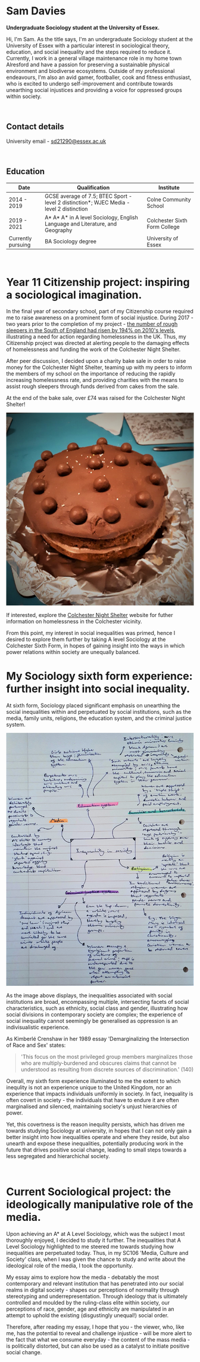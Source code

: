 # **Sam Davies**
**Undergraduate Sociology student at the University of Essex.**

Hi, I'm Sam. As the title says, I'm an undergraduate Sociology student at the University of Essex with a particular interest in sociological theory, education, and social inequality and the steps required to reduce it. Currently, I work in a general village maintenance role in my home town Alresford and have a passion for preserving a sustainable physical environment and biodiverse ecosystems. Outside of my professional endeavours, I'm also an avid gamer, footballer, cook and fitness enthusiast, who is excited to undergo self-improvement and contribute towards unearthing social injustices and providing a voice for oppressed groups within society.

<br>

## Contact details
University email - sd21290@essex.ac.uk

<br>

## Education

| Date | Qualification | Institute |
--- | --- | ---
|2014 - 2019|GCSE average of 7.5; BTEC Sport - level 2 distinction*; WJEC Media - level 2 distinction|Colne Community School|
|2019 - 2021|A* A* A* in A level Sociology, English Language and Literature, and Geography|Colchester Sixth Form College|
|Currently pursuing |BA Sociology degree|University of Essex|

<br>

# Year 11 Citizenship project: inspiring a sociological imagination.

In the final year of secondary school, part of my Citizenship course required me to raise awareness on a prominent form of social injustice. During 2017 - two years prior to the completion of my project - [the number of rough sleepers in the South of England had risen by 194% on 2010's levels](https://www.crisis.org.uk/media/238700/homelessness_monitor_england_2018.pdf), illustrating a need for action regarding homelessness in the UK. Thus, my Citizenship project was directed at alerting people to the damaging effects of homelessness and funding the work of the Colchester Night Shelter.

After peer discussion, I decided upon a charity bake sale in order to raise money for the Colchester Night Shelter, teaming up with my peers to inform the members of my school on the importance of reducing the rapidly increasing homelessness rate, and providing charities with the means to assist rough sleepers through funds derived from cakes from the sale.

At the end of the bake sale, over £74 was raised for the Colchester Night Shelter!

![](assets/img/Cake%20image%20for%20website.jpg)

If interested, explore the [Colchester Night Shelter](https://colchesternightshelter.org.uk) website for futher information on homelessness in the Colchester vicinity.

From this point, my interest in social inequalities was primed, hence I desired to explore them further by taking A level Sociology at the Colchester Sixth Form, in hopes of gaining insight into the ways in which power relations within society are unequally balanced.

# My Sociology sixth form experience: further insight into social inequality.

At sixth form, Sociology placed significant emphasis on unearthing the social inequalities within and perpetuated by social institutions, such as the media, family units, religions, the education system, and the criminal justice system.

![](assets/img/Inequalities%20mindmap.jpg)

As the image above displays, the inequalities associated with social institutions are broad, encompassing multiple, intersecting facets of social characteristics, such as ethnicity, social class and gender, illustrating how social divisions in contemporary society are complex; the experience of social inequality cannot seemingly be generalised as oppression is an indivisualistic experience.

As Kimberlé Crenshaw in her 1989 essay 'Demarginalizing the Intersection of Race and Sex' states:

> 'This focus on the most privileged group members marginalizes
those who are multiply-burdened and obscures claims that cannot
be understood as resulting from discrete sources of discrimination.' (140)

Overall, my sixth form experience illuminated to me the extent to which inequlity is not an experience unique to the United Kingdom, nor an experience that impacts individuals uniformly in society. In fact, inequality is often covert in society - the individuals that have to endure it are often marginalised and silenced, maintaining society's unjust hierarchies of power.

Yet, this covertness is the reason inequlity persists, which has driven me towards studying Sociology at university, in hopes that I can not only gain a better insight into how inequalities operate and where they reside, but also unearth and expose these inequalities, potentially producing work in the future that drives positive social change, leading to small steps towards a less segregated and hierarchichal society.

<br>

# Current Sociological project: the ideologically manipulative role of the media.

Upon achieving an A* at A Level Sociology, which was the subject I most thoroughly enjoyed, I decided to study it further. The inequalities that A Level Sociology highlighted to me steered me towards studying how inequalities are perpetuated today. Thus, in my SC106 'Media, Culture and Society' class, when I was given the chance to study and write about the ideological role of the media, I took the opportunity.

My essay aims to explore how the media - debatably the most contemporary and relevant institution that has penetrated into our social realms in digital society - shapes our perceptions of normality through stereotyping and underrepresentation. Through ideology that is ultimately controlled and moulded by the ruling-class elite within society, our perceptions of race, gender, age and ethnicity are manipulated in an attempt to uphold the existing (disgustingly unequal!) social order.

Therefore, after reading my essay, I hope that you - the viewer, who, like me, has the potential to reveal and challenge injustice - will be more alert to the fact that what we consume everyday - the content of the mass media - is politically distorted, but can also be used as a catalyst to initiate positive social change. 
